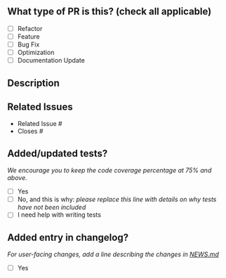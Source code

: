 <!--
For Work In Progress Pull Requests, please use the Draft PR feature,
see https://github.blog/2019-02-14-introducing-draft-pull-requests/ for further details.

Before submitting a Pull Request, please ensure you've read the rcrisp
[Contributing Guide](https://cityriverspaces.github.io/CRiSp/CONTRIBUTING.html)
and [Code of Conduct](https://cityriverspaces.github.io/CRiSp/CODE_OF_CONDUCT.html)
-->

## What type of PR is this? (check all applicable)

- [ ] Refactor
- [ ] Feature
- [ ] Bug Fix
- [ ] Optimization
- [ ] Documentation Update

## Description

## Related Issues

<!--
See [Github's guidance on linking issues to pull requests](https://docs.github.com/en/issues/tracking-your-work-with-issues/linking-a-pull-request-to-an-issue).
-->

- Related Issue #
- Closes #

## Added/updated tests?
_We encourage you to keep the code coverage percentage at 75% and above._

- [ ] Yes
- [ ] No, and this is why: _please replace this line with details on why tests
      have not been included_
- [ ] I need help with writing tests

## Added entry in changelog?
_For user-facing changes, add a line describing the changes in [NEWS.md](/NEWS.md)_

- [ ] Yes
